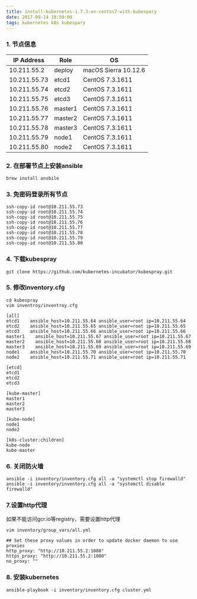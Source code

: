 ```yaml
---
title: install-kubernetes-1.7.3-on-centos7-with-kubespary
date: 2017-09-14 18:59:00
tags: kubernetes k8s kubespary
---
```

### 1. 节点信息
IP Address | Role | OS
-|-|-
10.211.55.2 | deploy  | macOS Sierra 10.12.6
10.211.55.73 | etcd1 | CentOS 7.3.1611
10.211.55.74 | etcd2 | CentOS 7.3.1611
10.211.55.75 | etcd3 | CentOS 7.3.1611
10.211.55.76 | master1 | CentOS 7.3.1611
10.211.55.77 | master2 | CentOS 7.3.1611
10.211.55.78 | master3 | CentOS 7.3.1611
10.211.55.79 | node1 | CentOS 7.3.1611
10.211.55.80 | node2 | CentOS 7.3.1611
### 2. 在部署节点上安装ansible
```
brew install ansbile
```
### 3. 免密码登录所有节点
```
ssh-copy-id root@10.211.55.73
ssh-copy-id root@10.211.55.74
ssh-copy-id root@10.211.55.75
ssh-copy-id root@10.211.55.76
ssh-copy-id root@10.211.55.77
ssh-copy-id root@10.211.55.78
ssh-copy-id root@10.211.55.79
ssh-copy-id root@10.211.55.80
```
### 4. 下载kubespray
```
git clone https://github.com/kubernetes-incubator/kubespray.git
```
### 5. 修改inventory.cfg
```
cd kubespray
vim inventroy/inventroy.cfg

[all]
etcd1    ansible_host=10.211.55.64 ansible_user=root ip=10.211.55.64
etcd2    ansible_host=10.211.55.65 ansible_user=root ip=10.211.55.65
etcd3    ansible_host=10.211.55.66 ansible_user=root ip=10.211.55.66
master1    ansible_host=10.211.55.67 ansible_user=root ip=10.211.55.67
master2    ansible_host=10.211.55.68 ansible_user=root ip=10.211.55.68
master3    ansible_host=10.211.55.69 ansible_user=root ip=10.211.55.69
node1    ansible_host=10.211.55.70 ansible_user=root ip=10.211.55.70
node2    ansible_host=10.211.55.71 ansible_user=root ip=10.211.55.71

[etcd]
etcd1
etcd2
etcd3

[kube-master]
master1
master2
master3

[kube-node]
node1
node2

[k8s-cluster:children]
kube-node
kube-master
```
### 6. 关闭防火墙
```
ansible -i inventory/inventory.cfg all -a "systemctl stop firewalld"
ansible -i inventory/inventory.cfg all -a "systemctl disable firewalld"
```
### 7.设置http代理
如果不能访问gcr.io等registry，需要设置http代理
```
vim inventory/group_vars/all.yml

## Set these proxy values in order to update docker daemon to use proxies
http_proxy: "http://10.211.55.2:1080"
https_proxy: "http://10.211.55.2:1080"
no_proxy: ""
```
### 8. 安装kubernetes
```
ansible-playbook -i inventory/inventory.cfg cluster.yml
```